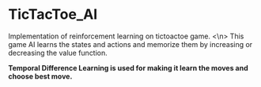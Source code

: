 # TicTacToe_AI
Implementation of reinforcement learning on tictoactoe game. <\n>
This game AI learns the states and actions and memorize them by increasing or decreasing the value function.

**Temporal Difference Learning is used for making it learn the moves and choose best move.**
